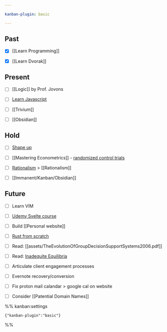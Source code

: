 ```yaml
---

kanban-plugin: basic

---
```


## Past

- [x] [[Learn Programming]]
- [x] [[Learn Dvorak]]


## Present

- [ ] [[Logic]] by Prof. Jovons
- [ ] [Learn Javascript](https://learnjavascript.online/?utm_source=learnprogramming.online)
- [ ] [[Trivium]]
- [ ] [[Obsidian]]


## Hold

- [ ] [Shape up](https://basecamp.com/shapeup/1.2-chapter-03)
- [ ] [[Mastering Econometrics]] - [randomized control trials](https://mru.org/courses/mastering-econometrics/how-read-economics-research-papers-randomized-controlled-trials-rcts)
- [ ] [Rationalism](http://www.hpmor.com/chapter/29) > [[Rationalism]]
- [ ] [[Immanent/Kanban/Obsidian]]


## Future

- [ ] Learn VIM
- [ ] [Udemy Svelte course](https://www.udemy.com/course/sveltejs-the-complete-guide/learn/practice/1112372/introduction#overview)
- [ ] Build [[Personal website]]
- [ ] [Rust from scratch](https://www.educative.io/courses/learn-rust-from-scratch/39ErMZ60rGM)
- [ ] Read: [[assets/TheEvolutionOfGroupDecisionSupportSystems2006.pdf]]
- [ ] Read: [Inadequite Equilibria](https://equilibriabook.com/inadequacy-and-modesty/)
- [ ] Articulate client engagement processes
- [ ] Evernote recovery/conversion
- [ ] Fix proton mail calandar > google cal on website
- [ ] Consider [[Patential Domain Names]]




%% kanban:settings
```
{"kanban-plugin":"basic"}
```
%%